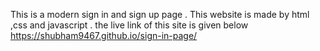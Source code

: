 This is a modern sign in and sign up page .
This website is made by html ,css and javascript .
the live link of this site is given below
https://shubham9467.github.io/sign-in-page/
